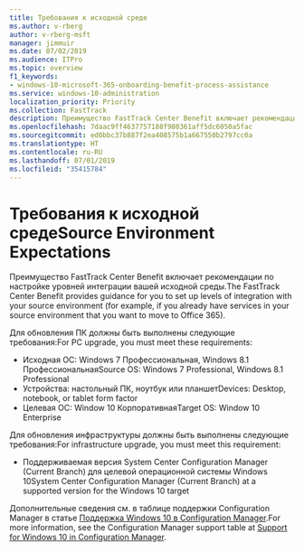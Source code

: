 ```yaml
---
title: Требования к исходной среде
ms.author: v-rberg
author: v-rberg-msft
manager: jimmuir
ms.date: 07/02/2019
ms.audience: ITPro
ms.topic: overview
f1_keywords:
- windows-10-microsoft-365-onboarding-benefit-process-assistance
ms.service: windows-10-administration
localization_priority: Priority
ms.collection: FastTrack
description: Преимущество FastTrack Center Benefit включает рекомендации по настройке уровней интеграции вашей исходной среды для развертывания Windows 10.
ms.openlocfilehash: 7daac9ff4637757188f980361aff5dc6050a5fac
ms.sourcegitcommit: ed0bbc37b887f2ea408575b1a667550b2797cc0a
ms.translationtype: HT
ms.contentlocale: ru-RU
ms.lasthandoff: 07/01/2019
ms.locfileid: "35415784"
---
```

# <a name="source-environment-expectations"></a><span data-ttu-id="bb59b-103">Требования к исходной среде</span><span class="sxs-lookup"><span data-stu-id="bb59b-103">Source Environment Expectations</span></span>

<span data-ttu-id="bb59b-104">Преимущество FastTrack Center Benefit включает рекомендации по настройке уровней интеграции вашей исходной среды.</span><span class="sxs-lookup"><span data-stu-id="bb59b-104">The FastTrack Center Benefit provides guidance for you to set up levels of integration with your source environment (for example, if you already have services in your source environment that you want to move to Office 365).</span></span>
  
<span data-ttu-id="bb59b-105">Для обновления ПК должны быть выполнены следующие требования:</span><span class="sxs-lookup"><span data-stu-id="bb59b-105">For PC upgrade, you must meet these requirements:</span></span>

- <span data-ttu-id="bb59b-106">Исходная ОС: Windows 7 Профессиональная, Windows 8.1 Профессиональная</span><span class="sxs-lookup"><span data-stu-id="bb59b-106">Source OS: Windows 7 Professional, Windows 8.1 Professional</span></span>
- <span data-ttu-id="bb59b-107">Устройства: настольный ПК, ноутбук или планшет</span><span class="sxs-lookup"><span data-stu-id="bb59b-107">Devices: Desktop, notebook, or tablet form factor</span></span>
- <span data-ttu-id="bb59b-108">Целевая ОС: Window 10 Корпоративная</span><span class="sxs-lookup"><span data-stu-id="bb59b-108">Target OS: Window 10 Enterprise</span></span>

<span data-ttu-id="bb59b-109">Для обновления инфраструктуры должны быть выполнены следующие требования:</span><span class="sxs-lookup"><span data-stu-id="bb59b-109">For infrastructure upgrade, you must meet this requirement:</span></span>   

- <span data-ttu-id="bb59b-110">Поддерживаемая версия System Center Configuration Manager (Current Branch) для целевой операционной системы Windows 10</span><span class="sxs-lookup"><span data-stu-id="bb59b-110">System Center Configuration Manager (Current Branch) at a supported version for the Windows 10 target</span></span>

<span data-ttu-id="bb59b-111">Дополнительные сведения см. в таблице поддержки Configuration Manager в статье [Поддержка Windows 10 в Configuration Manager](https://docs.microsoft.com/ru-RU/sccm/core/plan-design/configs/support-for-windows-10).</span><span class="sxs-lookup"><span data-stu-id="bb59b-111">For more information, see the Configuration Manager support table at [Support for Windows 10 in Configuration Manager](https://docs.microsoft.com/en-us/sccm/core/plan-design/configs/support-for-windows-10).</span></span>
  

 